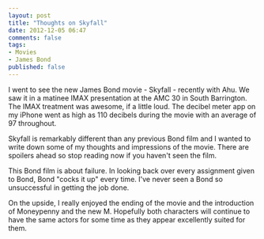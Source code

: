 ```yaml
---
layout: post
title: "Thoughts on Skyfall"
date: 2012-12-05 06:47
comments: false
tags:
- Movies
- James Bond 
published: false
---
```


I went to see the new James Bond movie - Skyfall - recently with Ahu.  We saw it in a matinee IMAX presentation at the AMC 30 in South Barrington.  The IMAX treatment was awesome, if a little loud.  The decibel meter app on my iPhone went as high as 110 decibels during the movie with an average of 97 throughout.

Skyfall is remarkably different than any previous Bond film and I wanted to write down some of my thoughts and impressions of the movie.  There are spoilers ahead so stop reading now if you haven't seen the film.

<!--more-->

This Bond film is about failure.  In looking back over every assignment given to Bond, Bond "cocks it up" every time.  I've never seen a Bond so unsuccessful in getting the job done.



On the upside, I really enjoyed the ending of the movie and the introduction of Moneypenny and the new M.  Hopefully both characters will continue to have the same actors for some time as they appear excellently suited for them.